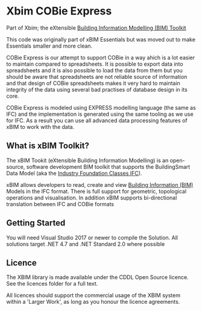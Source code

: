 # Xbim COBie Express
Part of Xbim; the eXtensible [Building Information Modelling (BIM) Toolkit](https://xbimteam.github.io/)

This code was originally part of xBIM Essentials but was moved out to make Essentials smaller and more clean.

COBie Express is our attempt to support COBie in a way ahich is a lot easier to maintain compared to spreadsheets. It is possible to export data into spreadsheets
and it is also possible to load the data from them but you should be aware that spreadsheets are not reliable source of information and that design of 
COBie spreadsheets makes it very hard to maintain integrity of the data using several bad practises of database design in its core.

COBie Express is modeled using EXPRESS modelling language (the same as IFC) and the implementation is generated using the same tooling as we use for IFC.
As a result you can use all advanced data processing features of xBIM to work with the data. 

## What is xBIM Toolkit?

The xBIM Tookit (eXtensible Building Information Modelling) is an open-source, software development BIM toolkit that 
supports the BuildingSmart Data Model (aka the [Industry Foundation Classes IFC](http://en.wikipedia.org/wiki/Industry_Foundation_Classes)).

xBIM allows developers to read, create and view [Building Information (BIM)](http://en.wikipedia.org/wiki/Building_information_modeling) Models in the IFC format. 
There is full support for geometric, topological operations and visualisation. In addition xBIM supports 
bi-directional translation between IFC and COBie formats

## Getting Started

You will need Visual Studio 2017 or newer to compile the Solution. All solutions target .NET 4.7 and .NET Standard 2.0 where possible


## Licence

The XBIM library is made available under the CDDL Open Source licence.  See the licences folder for a full text.

All licences should support the commercial usage of the XBIM system within a 'Larger Work', as long as you honour 
the licence agreements.

